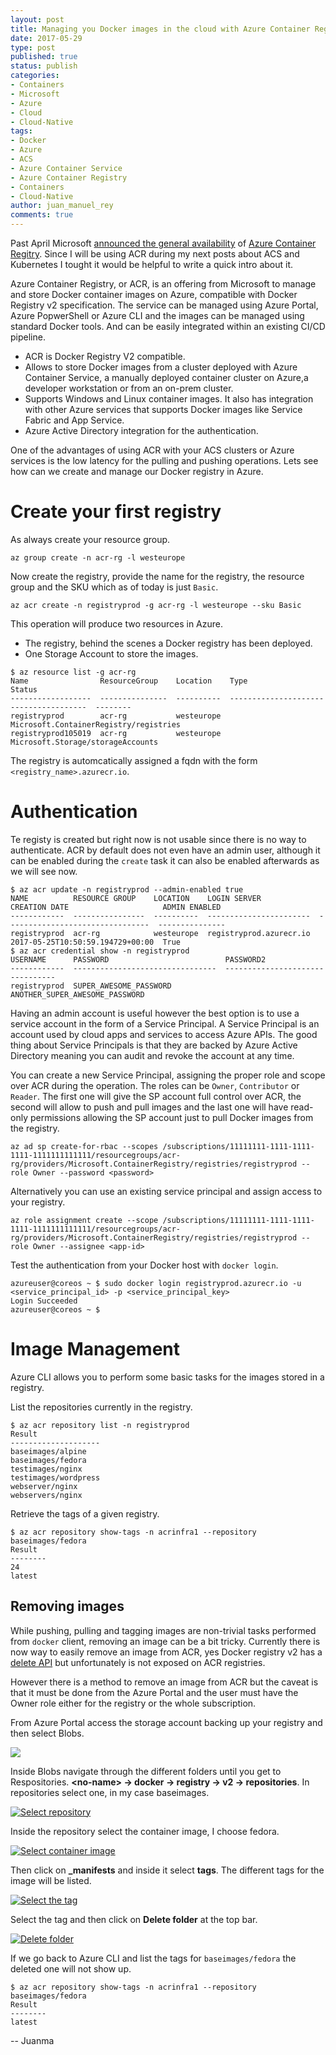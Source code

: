 ```yaml
---
layout: post
title: Managing you Docker images in the cloud with Azure Container Registry
date: 2017-05-29
type: post
published: true
status: publish
categories:
- Containers
- Microsoft
- Azure
- Cloud
- Cloud-Native
tags:
- Docker
- Azure
- ACS
- Azure Container Service
- Azure Container Registry
- Containers
- Cloud-Native
author: juan_manuel_rey
comments: true
---
```


Past April  Microsoft [announced the general availability](https://azure.microsoft.com/en-us/blog/azure-container-registry-now-generally-available/) of [Azure Container Regitry](https://azure.microsoft.com/en-us/services/container-registry/). Since I will be using ACR during my next posts about ACS and Kubernetes I tought it would be helpful to write a quick intro about it.

Azure Container Registry, or ACR, is an offering from Microsoft to manage and store Docker container images on Azure, compatible with Docker Registry v2 specification. The service can be managed using Azure Portal, Azure PopwerShell or Azure CLI and the images can be managed using standard Docker tools. And can be easily integrated within an existing CI/CD pipeline. 

- ACR is Docker Registry V2 compatible.
- Allows to store Docker images from a cluster deployed with Azure Container Service, a manually deployed container cluster on Azure,a  developer workstation or from an on-prem cluster.
- Supports Windows and Linux container images. It also has integration with other Azure services that supports Docker images like Service Fabric and App Service.
- Azure Active Directory integration for the authentication. 

One of the advantages of using ACR with your ACS clusters or Azure services is the low latency for the pulling and pushing operations. Lets see how can we create and manage our Docker registry in Azure.

# Create your first registry

As always create your resource group.

```
az group create -n acr-rg -l westeurope
```

Now create the registry, provide the name for the registry, the resource group and the SKU which as of today is just `Basic`.

```
az acr create -n registryprod -g acr-rg -l westeurope --sku Basic
```

This operation will produce two resources in Azure.

- The registry, behind the scenes a Docker registry has been deployed.
- One Storage Account to store the images.

```
$ az resource list -g acr-rg
Name                ResourceGroup    Location    Type                                    Status
------------------  ---------------  ----------  --------------------------------------  --------
registryprod        acr-rg           westeurope  Microsoft.ContainerRegistry/registries
registryprod105019  acr-rg           westeurope  Microsoft.Storage/storageAccounts
```

The registry is automcatically assigned a fqdn with the form `<registry_name>.azurecr.io`.

# Authentication

Te registy is created but right now is not usable since there is no way to authenticate. ACR by default does not even have an admin user, although it can be enabled during the `create` task it can also be enabled afterwards as we will see now. 

```
$ az acr update -n registryprod --admin-enabled true
NAME          RESOURCE GROUP    LOCATION    LOGIN SERVER             CREATION DATE                     ADMIN ENABLED
------------  ----------------  ----------  -----------------------  --------------------------------  ---------------
registryprod  acr-rg            westeurope  registryprod.azurecr.io  2017-05-25T10:50:59.194729+00:00  True
$ az acr credential show -n registryprod
USERNAME      PASSWORD                          PASSWORD2
------------  --------------------------------  --------------------------------
registryprod  SUPER_AWESOME_PASSWORD            ANOTHER_SUPER_AWESOME_PASSWORD
```

Having an admin account is useful however the best option is to use a service account in the form of a Service Principal. A Service Principal is an account used by cloud apps and services to access Azure APIs. The good thing about Service Principals is that they are backed by Azure Active Directory meaning you can audit and revoke the account at any time. 

You can create a new Service Principal, assigning the proper role and scope over ACR during the operation. The roles can be `Owner`, `Contributor` or `Reader`. The first one will give the SP account full control over ACR, the second will allow to push and pull images and the last one will have read-only permissions allowing the SP account just to pull Docker images from the registry. 

```
az ad sp create-for-rbac --scopes /subscriptions/11111111-1111-1111-1111-1111111111111/resourcegroups/acr-rg/providers/Microsoft.ContainerRegistry/registries/registryprod --role Owner --password <password>
```

Alternatively you can use an existing service principal and assign access to your registry.

```
az role assignment create --scope /subscriptions/11111111-1111-1111-1111-1111111111111/resourcegroups/acr-rg/providers/Microsoft.ContainerRegistry/registries/registryprod --role Owner --assignee <app-id>
```

Test the authentication from your Docker host with `docker login`.

```
azureuser@coreos ~ $ sudo docker login registryprod.azurecr.io -u <service_principal_id> -p <service_principal_key>
Login Succeeded
azureuser@coreos ~ $
```

# Image Management 

Azure CLI allows you to perform some basic tasks for the images stored in a registry.

List the repositories currently in the registry. 

```
$ az acr repository list -n registryprod
Result
--------------------
baseimages/alpine
baseimages/fedora
testimages/nginx
testimages/wordpress
webserver/nginx
webservers/nginx
```

Retrieve the tags of a given registry. 

```
$ az acr repository show-tags -n acrinfra1 --repository baseimages/fedora
Result
--------
24
latest
```

## Removing images

While pushing, pulling and tagging images are non-trivial tasks performed from `docker` client, removing an image can be a bit tricky. Currently there is now way to easily remove an image from ACR, yes Docker registry v2 has a [delete API](https://docs.docker.com/registry/spec/api/#deleting-an-image) but unfortunately is not exposed on ACR registries. 

However there is a method to remove an image from ACR but the caveat is that it must be done from the Azure Portal and the user must have the Owner role either for the registry or the whole subscription.

From Azure Portal access the storage account backing up your registry and then select Blobs.

[![](/images/acr_delete_image_1.png)]({{site.url}}/images/acr_delete_image_1.png)

Inside Blobs navigate through the different folders until you get to Respositories. **\<no-name\> -> docker -> registry -> v2 -> repositories**. In repositories select one, in my case baseimages.

[![](/images/acr_delete_image_2.png "Select repository")]({{site.url}}/images/acr_delete_image_2.png)

Inside the repository select the container image, I choose fedora.

[![](/images/acr_delete_image_3.png "Select container image")]({{site.url}}/images/acr_delete_image_3.png)

Then click on **_manifests** and inside it select **tags**. The different tags for the image will be listed.

[![](/images/acr_delete_image_4.png "Select the tag")]({{site.url}}/images/acr_delete_image_4.png)

Select the tag and then click on **Delete folder** at the top bar. 

[![](/images/acr_delete_image_5.png "Delete folder")]({{site.url}}/images/acr_delete_image_5.png)

If we go back to Azure CLI and list the tags for `baseimages/fedora` the deleted one will not show up. 

```
$ az acr repository show-tags -n acrinfra1 --repository baseimages/fedora
Result
--------
latest
```

-- Juanma